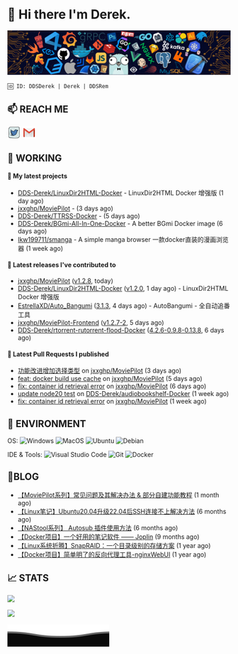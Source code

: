 # 👋 Hi there I'm Derek. 

![](https://raw.githubusercontent.com/DDS-Derek/.github/main/profile/assets/header_.png)

```
🆔 ID: DDSDerek | Derek | DDSRem
```

## 📫 REACH ME
<p align="left">
<a href="https://twitter.com/ddsrem_derek" target="blank"><img align="center" src="https://raw.githubusercontent.com/DDS-Derek/.github/main/profile/assets/twitter.svg" alt="BEPb" height="30" width="30" /></a>
<a href="mailto:ddstomo@gmail.com" target="blank"><img align="center" src="https://raw.githubusercontent.com/DDS-Derek/.github/main/profile/assets/gmail.svg" alt="Gmail" height="30" width="30" /></a>
</p>

## 💼 WORKING

#### 🌱 My latest projects


- [DDS-Derek/LinuxDir2HTML-Docker](https://github.com/DDS-Derek/LinuxDir2HTML-Docker) - LinuxDir2HTML Docker 增强版 (1 day ago)
- [jxxghp/MoviePilot](https://github.com/jxxghp/MoviePilot) -  (3 days ago)
- [DDS-Derek/TTRSS-Docker](https://github.com/DDS-Derek/TTRSS-Docker) -  (5 days ago)
- [DDS-Derek/BGmi-All-In-One-Docker](https://github.com/DDS-Derek/BGmi-All-In-One-Docker) - A better BGmi Docker image (6 days ago)
- [lkw199711/smanga](https://github.com/lkw199711/smanga) - A simple manga browser 一款docker直装的漫画浏览器 (1 week ago)

#### 🔭 Latest releases I've contributed to

- [jxxghp/MoviePilot](https://github.com/jxxghp/MoviePilot) ([v1.2.8](https://github.com/jxxghp/MoviePilot/releases/tag/v1.2.8), today)
- [DDS-Derek/LinuxDir2HTML-Docker](https://github.com/DDS-Derek/LinuxDir2HTML-Docker) ([v1.2.0](https://github.com/DDS-Derek/LinuxDir2HTML-Docker/releases/tag/v1.2.0), 1 day ago) - LinuxDir2HTML Docker 增强版
- [EstrellaXD/Auto_Bangumi](https://github.com/EstrellaXD/Auto_Bangumi) ([3.1.3](https://github.com/EstrellaXD/Auto_Bangumi/releases/tag/3.1.3), 4 days ago) - AutoBangumi - 全自动追番工具
- [jxxghp/MoviePilot-Frontend](https://github.com/jxxghp/MoviePilot-Frontend) ([v1.2.7-2](https://github.com/jxxghp/MoviePilot-Frontend/releases/tag/v1.2.7-2), 5 days ago)
- [DDS-Derek/rtorrent-rutorrent-flood-Docker](https://github.com/DDS-Derek/rtorrent-rutorrent-flood-Docker) ([4.2.6-0.9.8-0.13.8](https://github.com/DDS-Derek/rtorrent-rutorrent-flood-Docker/releases/tag/4.2.6-0.9.8-0.13.8), 6 days ago)

#### 🔨 Latest Pull Requests I published

- [功能改进增加选择类型](https://github.com/jxxghp/MoviePilot/pull/718) on [jxxghp/MoviePilot](https://github.com/jxxghp/MoviePilot) (3 days ago)
- [feat: docker build use cache](https://github.com/jxxghp/MoviePilot/pull/703) on [jxxghp/MoviePilot](https://github.com/jxxghp/MoviePilot) (5 days ago)
- [fix: container id retrieval error](https://github.com/jxxghp/MoviePilot/pull/692) on [jxxghp/MoviePilot](https://github.com/jxxghp/MoviePilot) (6 days ago)
- [update node20 test](https://github.com/DDS-Derek/audiobookshelf-Docker/pull/9) on [DDS-Derek/audiobookshelf-Docker](https://github.com/DDS-Derek/audiobookshelf-Docker) (1 week ago)
- [fix: container id retrieval error](https://github.com/jxxghp/MoviePilot/pull/654) on [jxxghp/MoviePilot](https://github.com/jxxghp/MoviePilot) (1 week ago)

## 🔧 ENVIRONMENT
OS:
![Windows](https://img.shields.io/badge/-Windows-0078D6?style=flat-square&logo=windows&logoColor=white)
![MacOS](https://img.shields.io/badge/-Mac_OS-AAA?style=flat-square&logo=macos&logoColor=white)
![Ubuntu](https://img.shields.io/badge/-Ubuntu-DD4814?style=flat-square&logo=ubuntu&logoColor=white)
![Debian](https://img.shields.io/badge/-Debian-73BA25?style=flat-square&logo=debian&logoColor=white)  

IDE & Tools:
![Visual Studio Code](https://img.shields.io/badge/-Visual_Studio_Code-007ACC?style=flat-square&logo=visual-studio-code&logoColor=white)
![Git](https://img.shields.io/badge/-Git-F05032?style=flat-square&logo=git&logoColor=white)
![Docker](https://img.shields.io/badge/-Docker-2496ed?style=flat-square&logo=Docker&logoColor=white)

## 📜BLOG

- [【MoviePilot系列】常见问题及其解决办法 &amp; 部分自建功能教程](https://blog.ddsrem.com/archives/moviepilot-issue-solution-outorial) (1 month ago)
- [【Linux笔记】Ubuntu20.04升级22.04后SSH连接不上解决方法](https://blog.ddsrem.com/archives/fix-ubuntu2204-ssh) (6 months ago)
- [【NAStool系列】 Autosub 插件使用方法](https://blog.ddsrem.com/archives/nastool-autosub-use-way) (6 months ago)
- [【Docker项目】一个好用的笔记软件 —— Joplin](https://blog.ddsrem.com/archives/joplin) (9 months ago)
- [【Linux系统折腾】SnapRAID：一个目录级别的存储方案](https://blog.ddsrem.com/archives/snapraid) (1 year ago)
- [【Docker项目】简单明了的反向代理工具-nginxWebUI](https://blog.ddsrem.com/archives/nginxwebui) (1 year ago)

## 📈 STATS

![](https://github-readme-stats.vercel.app/api?username=DDSDerek&show_icons=true&theme=radical)

![](https://github-readme-stats.vercel.app/api?username=DDSRem&show_icons=true&theme=dark)

![](https://raw.githubusercontent.com/DDS-Derek/.github/main/profile/assets/Bottom_down.svg)
